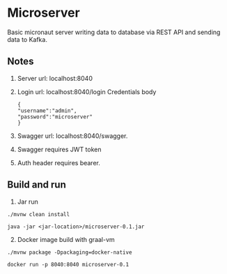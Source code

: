 # Microserver

Basic micronaut server writing data to database via REST API and sending data to Kafka.

## Notes

1. Server url: localhost:8040
2. Login url: localhost:8040/login
Credentials body
   ```
   {
   "username":"admin",
   "password":"microserver"
   }
    ```

3. Swagger url: localhost:8040/swagger.
4. Swagger requires JWT token
5. Auth header requires bearer.


## Build and run

1. Jar run
```
./mvnw clean install

java -jar <jar-location>/microserver-0.1.jar 

```

2. Docker image build with graal-vm
```
./mvnw package -Dpackaging=docker-native

docker run -p 8040:8040 microserver-0.1
```

